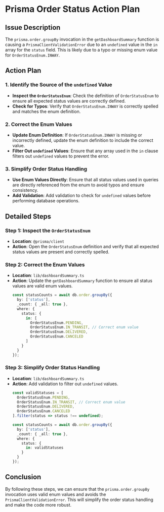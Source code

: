 # Prisma Order Status Action Plan

## Issue Description
The `prisma.order.groupBy` invocation in the `getDashboardSummary` function is causing a `PrismaClientValidationError` due to an `undefined` value in the `in` array for the `status` field. This is likely due to a typo or missing enum value for `OrderStatusEnum.INWAY`.

## Action Plan

### 1. Identify the Source of the `undefined` Value
- **Inspect the `OrderStatusEnum`**: Check the definition of `OrderStatusEnum` to ensure all expected status values are correctly defined.
- **Check for Typos**: Verify that `OrderStatusEnum.INWAY` is correctly spelled and matches the enum definition.

### 2. Correct the Enum Values
- **Update Enum Definition**: If `OrderStatusEnum.INWAY` is missing or incorrectly defined, update the enum definition to include the correct value.
- **Filter Out `undefined` Values**: Ensure that any array used in the `in` clause filters out `undefined` values to prevent the error.

### 3. Simplify Order Status Handling
- **Use Enum Values Directly**: Ensure that all status values used in queries are directly referenced from the enum to avoid typos and ensure consistency.
- **Add Validation**: Add validation to check for `undefined` values before performing database operations.

## Detailed Steps

### Step 1: Inspect the `OrderStatusEnum`
- **Location**: `@prisma/client`
- **Action**: Open the `OrderStatusEnum` definition and verify that all expected status values are present and correctly spelled.

### Step 2: Correct the Enum Values
- **Location**: `lib/dashboardSummary.ts`
- **Action**: Update the `getDashboardSummary` function to ensure all status values are valid enum values.
  ```typescript
  const statusCounts = await db.order.groupBy({
    by: ['status'],
    _count: { _all: true },
    where: {
      status: {
        in: [
          OrderStatusEnum.PENDING,
          OrderStatusEnum.IN_TRANSIT, // Correct enum value
          OrderStatusEnum.DELIVERED,
          OrderStatusEnum.CANCELED
        ]
      }
    }
  });
  ```

### Step 3: Simplify Order Status Handling
- **Location**: `lib/dashboardSummary.ts`
- **Action**: Add validation to filter out `undefined` values.
  ```typescript
  const validStatuses = [
    OrderStatusEnum.PENDING,
    OrderStatusEnum.IN_TRANSIT, // Correct enum value
    OrderStatusEnum.DELIVERED,
    OrderStatusEnum.CANCELED
  ].filter(status => status !== undefined);

  const statusCounts = await db.order.groupBy({
    by: ['status'],
    _count: { _all: true },
    where: {
      status: {
        in: validStatuses
      }
    }
  });
  ```

## Conclusion
By following these steps, we can ensure that the `prisma.order.groupBy` invocation uses valid enum values and avoids the `PrismaClientValidationError`. This will simplify the order status handling and make the code more robust.
